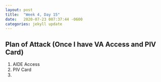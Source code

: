 ```yaml
---
layout: post
title:  "Week 4, Day 15"
date:   2020-07-23 007:37:44 -0600
categories: jekyll update
---
```


## Plan of Attack (Once I have VA Access and PIV Card)

1. AIDE Access
2. PIV Card
3. 
